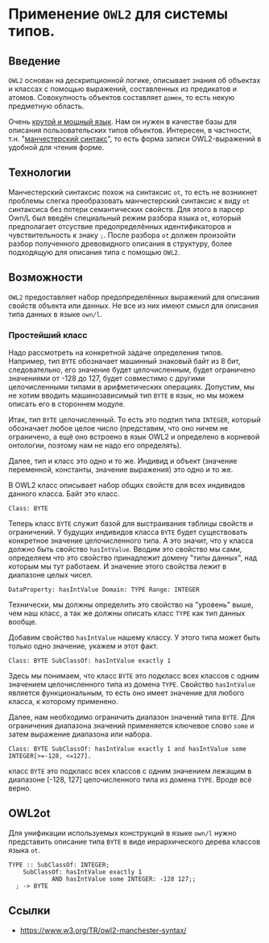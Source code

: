 # Применение `OWL2` для системы типов.

## Введение

`OWL2` основан на дескрипционной логике, описывает знания об объектах и классах с помощью выражений, составленных из предикатов и атомов. Совокупность объектов составляет `домен`, то есть некую предметную область.

Очень [крутой и мощный язык](https://www.w3.org/TR/2012/PER-owl2-quick-reference-20121018/). Нам он нужен в качестве базы для описания пользовательских типов объектов. Интересен, в частности, т.н. "[манчестерский синтакс](https://www.w3.org/TR/2012/NOTE-owl2-manchester-syntax-20121018/)", то есть форма записи OWL2-выражений в удобной для чтения форме.

## Технологии

Манчестерский синтаксис похож на синтаксис `ot`, то есть не возникнет проблемы слегка преобразовать манчестерский синтаксис к виду `ot` синтаксиса без потери семантических свойств. Для этого в парсер Own/L был введён специальный режим разбора языка `ot`, который предполагает отсуствие предопределённых идентификаторов и чувствительность к знаку `;`. После разбора `ot` должен произойти разбор полученного древовидного описания в структуру, более подходящую для описания типа с помощью `OWL2`.

## Возможности

`OWL2` предоставляет набор предопределённых выражений для описания свойств объекта или данных.
Не все из них имеют смысл для описания типа данных в языке `own/l`.

### Простейший класс
Надо рассмотреть на конкретной задаче определения типов.
Например, тип `BYTE` обозначает машинный знаковый байт из 8 бит, следовательно, его значение будет целочисленным, будет ограничено значениями от -128 до 127, будет совместимо с другими целочисленными типами в арифметических операциях. Допустим, мы не хотим вводить машинозависимый тип `BYTE` в язык, но мы можем описать его в стороннем модуле.

Итак, тип `BYTE` целочисленный. То есть это подтип типа `INTEGER`, который обозначает любое целое число (представим, что оно ничем не ограничено, а ещё оно встроено в язык OWL2 и определено в корневой онтологии, поэтому нам не надо его определять).

Далее, тип и класс это одно и то же. Индивид и объект (значение переменной, константы, значение выражения) это одно и то же.

В OWL2 класс описывает набор общих свойств для всех индивидов данного класса. Байт это класс.

    Class: BYTE

Теперь класс `BYTE` служит базой для выстраивания таблицы свойств и ограничений. У будущих индивидов класса `BYTE` будет существовать конкретное значение целочисленного типа. А это значит, что у класса должно быть свойство `hasIntValue`. Вводим это свойство мы сами, определяем что это свойство принадлежит домену "типы данных", над которым мы тут работаем. И значение этого свойства лежит в диапазоне целых чисел.

    DataProperty: hasIntValue Domain: TYPE Range: INTEGER

 Технически, мы должны определить это свойство на "уровень" выше, чем наш класс, а так же должны описать класс `TYPE` как тип данных вообще.

Добавим свойство `hasIntValue` нашему классу. У этого типа может быть только одно значение, укажем и этот факт.

    Class: BYTE SubClassOf: hasIntValue exactly 1

Здесь мы понимаем, что класс `BYTE` это подкласс всех классов с одним значением целочисленного типа из домена `TYPE`.
Свойство `hasIntValue` является функциональным, то есть оно имеет значение для любого класса, к которому применено.

Далее, нам необходимо ограничить диапазон значений типа `BYTE`. Для ограничения диапазона значений применяется ключевое слово `some` и затем выражение диапазона или набора.

    Class: BYTE SubClassOf: hasIntValue exactly 1 and hasIntValue some INTEGER[>=-128, <=127].

класс `BYTE` это подкласс всех классов с одним значением лежащим в диапазоне [-128, 127] целочисленного типа из домена `TYPE`. Вроде всё верно.

## OWL2ot

Для унификации используемых конструкций в языке `own/l` нужно представить описание типа `BYTE` в виде иерархического дерева классов языка `ot`.

    TYPE :: SubClassOf: INTEGER;
        SubClassOf: hasIntValue exactly 1
                AND hasIntValue some INTEGER: -128 127;;
      ; -> BYTE

## Ссылки

* https://www.w3.org/TR/owl2-manchester-syntax/
